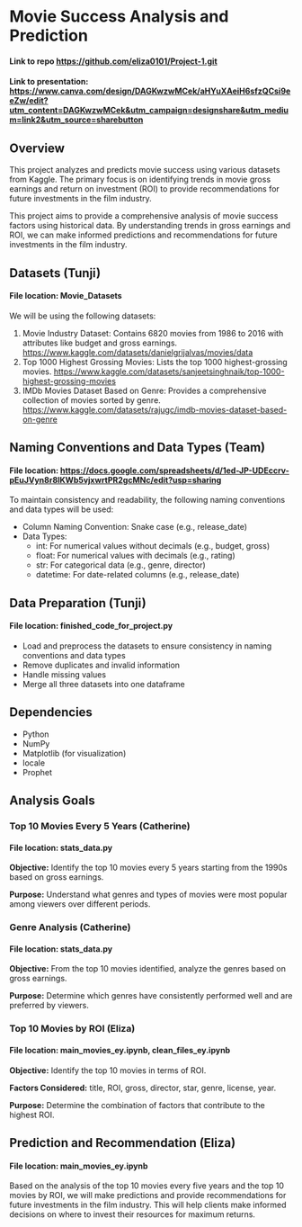 # Movie Success Analysis and Prediction
#### Link to repo https://github.com/eliza0101/Project-1.git 
#### Link to presentation: https://www.canva.com/design/DAGKwzwMCek/aHYuXAeiH6sfzQCsi9eeZw/edit?utm_content=DAGKwzwMCek&utm_campaign=designshare&utm_medium=link2&utm_source=sharebutton 


## Overview
This project analyzes and predicts movie success using various datasets from Kaggle. The primary focus is on identifying trends in movie gross earnings and return on investment (ROI) to provide recommendations for future investments in the film industry.

This project aims to provide a comprehensive analysis of movie success factors using historical data. By understanding trends in gross earnings and ROI, we can make informed predictions and recommendations for future investments in the film industry.

## Datasets (Tunji)
#### File location: Movie_Datasets
We will be using the following datasets:
1. Movie Industry Dataset: Contains 6820 movies from 1986 to 2016 with attributes like budget and gross earnings. 
https://www.kaggle.com/datasets/danielgrijalvas/movies/data
2. Top 1000 Highest Grossing Movies: Lists the top 1000 highest-grossing movies. 
https://www.kaggle.com/datasets/sanjeetsinghnaik/top-1000-highest-grossing-movies
3. IMDb Movies Dataset Based on Genre: Provides a comprehensive collection of movies sorted by genre. 
https://www.kaggle.com/datasets/rajugc/imdb-movies-dataset-based-on-genre

## Naming Conventions and Data Types (Team)  
#### File location: https://docs.google.com/spreadsheets/d/1ed-JP-UDEccrv-pEuJVyn8r8lKWb5vjxwrtPR2gcMNc/edit?usp=sharing
To maintain consistency and readability, the following naming conventions and data types will be used:
* Column Naming Convention: Snake case (e.g., release_date)
* Data Types: 
    * int: For numerical values without decimals (e.g., budget, gross)
    * float: For numerical values with decimals (e.g., rating)
    * str: For categorical data (e.g., genre, director)
    * datetime: For date-related columns (e.g., release_date)

## Data Preparation (Tunji) 
#### File location: finished_code_for_project.py
* Load and preprocess the datasets to ensure consistency in naming conventions and data types
* Remove duplicates and invalid information
* Handle missing values
* Merge all three datasets into one dataframe

## Dependencies
* Python
* NumPy
* Matplotlib (for visualization)
* locale
* Prophet


## Analysis Goals

### Top 10 Movies Every 5 Years (Catherine) 
#### File location: stats_data.py
**Objective:** Identify the top 10 movies every 5 years starting from the 1990s based on gross earnings.

**Purpose:** Understand what genres and types of movies were most popular among viewers over different periods.

### Genre Analysis (Catherine) 
#### File location: stats_data.py
**Objective:** From the top 10 movies identified, analyze the genres based on gross earnings.

**Purpose:** Determine which genres have consistently performed well and are preferred by viewers.

### Top 10 Movies by ROI (Eliza)
#### File location: main_movies_ey.ipynb, clean_files_ey.ipynb
**Objective:** Identify the top 10 movies in terms of ROI.

**Factors Considered:** title, ROI, gross, director, star, genre, license, year.

**Purpose:** Determine the combination of factors that contribute to the highest ROI.

## Prediction and Recommendation (Eliza)
#### File location: main_movies_ey.ipynb
Based on the analysis of the top 10 movies every five years and the top 10 movies by ROI, we will make predictions and provide recommendations for future investments in the film industry. This will help clients make informed decisions on where to invest their resources for maximum returns.